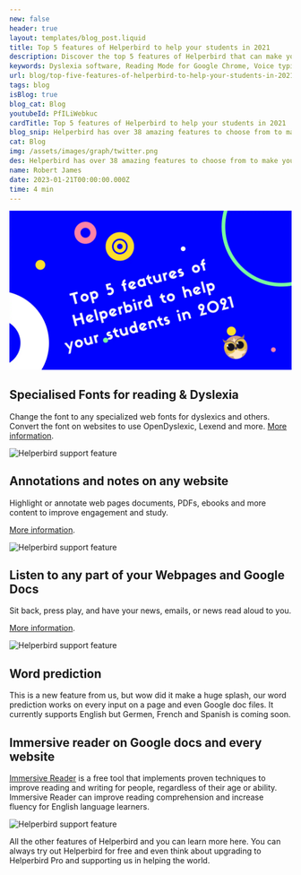 ```yaml
---
new: false
header: true
layout: templates/blog_post.liquid
title: Top 5 features of Helperbird to help your students in 2021
description: Discover the top 5 features of Helperbird that can make your class more accessible and productive in 2021 and 2022.
keywords: Dyslexia software, Reading Mode for Google Chrome, Voice typing for Chrome, Text to speech for Chrome, text reader, Immersive Reader, dyslexia fonts, accessibility software, dyslexia software, Helperbird for Edge, Helperbird for Firefox, Helperbird for Chrome, Opendyslexic for Chrome, OpenDyslexic
url: blog/top-five-features-of-helperbird-to-help-your-students-in-2021/
tags: blog
isBlog: true
blog_cat: Blog
youtubeId: PfILiWebkuc
cardTitle: Top 5 features of Helperbird to help your students in 2021
blog_snip: Helperbird has over 38 amazing features to choose from to make your class more accessible and productive in 2021 and 2022. We thought we would highlight what has been popular in the past year from teachers and students around the world.
cat: Blog
img: /assets/images/graph/twitter.png
des: Helperbird has over 38 amazing features to choose from to make your class more accessible and productive in 2021 and 2022.
name: Robert James
date: 2023-01-21T00:00:00.000Z
time: 4 min
---
```



![Banner of the Helperbird logo and title of the blog](/assets/images/blog/top-five-features-of-helperbird-to-help-your-students-in-2021/top-five-features-of-helperbird-to-help-your-students-in-2021.png)

## Specialised Fonts for reading & Dyslexia

Change the font to any specialized web fonts for dyslexics and others. Convert the font on websites
to use OpenDyslexic, Lexend and more.
[More information](/features/specialised-dyslexic-fonts/ 'More information about the specialised dyslexic fonts').

![Helperbird support feature](https://img.youtube.com/vi/ylAICmLakaA/sddefault.jpg)

## Annotations and notes on any website

Highlight or annotate web pages documents, PDFs, ebooks and more content to improve engagement and
study.

[More information](/features/annotation/ 'Discover more information about the annotation website').

![Helperbird support feature](https://img.youtube.com/vi/u67t7Ap61Nc/sddefault.jpg)

## Listen to any part of your Webpages and Google Docs

Sit back, press play, and have your news, emails, or news read aloud to you.

[More information](/features/text-to-speech/ 'Discover the text to speech features of Helperbird').

![Helperbird support feature](https://img.youtube.com/vi/rh4Ur2gdgio/sddefault.jpg)

## Word prediction

This is a new feature from us, but wow did it make a huge splash, our word prediction works on every
input on a page and even Google doc files. It currently supports English but Germen, French and
Spanish is coming soon.

## Immersive reader on Google docs and every website

[Immersive Reader](/features/immersive-reader-for-chrome/ 'More information on Helperbirds immersive reader features')
is a free tool that implements proven techniques to improve reading and writing for people,
regardless of their age or ability. Immersive Reader can improve reading comprehension and increase
fluency for English language learners.

![Helperbird support feature](https://img.youtube.com/vi/lMj6a7UvJng/sddefault.jpg)

All the other features of Helperbird and you can learn more here. You can always try out Helperbird
for free and even think about upgrading to Helperbird Pro and supporting us in helping the world.
